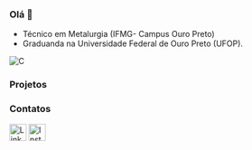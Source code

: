 ### Olá 👋

* Técnico em Metalurgia (IFMG- Campus Ouro Preto)
* Graduanda na Universidade Federal de Ouro Preto (UFOP).

![C](https://img.shields.io/badge/C-00599C?style=for-the-badge&logo=c&logoColor=white)

### Projetos 



### Contatos

[<img src='https://img.shields.io/badge/LinkedIn-0077B5?style=for-the-badge&logo=linkedin&logoColor=white' alt='Linkedin' height='30'>](linkedin.com/in/brunagcris)
[<img src='https://img.shields.io/badge/Instagram-E4405F?style=for-the-badge&logo=instagram&logoColor=white' alt='Instagram' height='30'>](instagram.com/brunagcris/)
